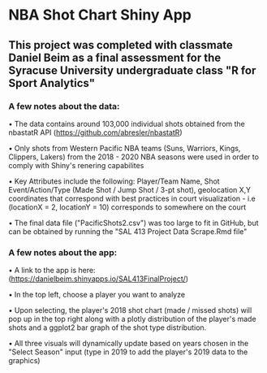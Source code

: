 # NBA Shot Chart Shiny App

## This project was completed with classmate Daniel Beim as a final assessment for the Syracuse University undergraduate class "R for Sport Analytics"

### A few notes about the data:

• The data contains around 103,000 individual shots obtained from the nbastatR API (https://github.com/abresler/nbastatR)

• Only shots from Western Pacific NBA teams (Suns, Warriors, Kings, Clippers, Lakers) from the 2018 - 2020 NBA seasons were used in order to comply with Shiny's renering capabilites

• Key Attributes include the following:  Player/Team Name, Shot Event/Action/Type (Made Shot / Jump Shot / 3-pt shot), geolocation X,Y coordinates that correspond with best practices in court visualization - i.e (locationX = 2, locationY = 10) corresponds to somewhere on the court

• The final data file ("PacificShots2.csv") was too large to fit in GitHub, but can be obtained by running the "SAL 413 Project Data Scrape.Rmd file" 

### A few notes about the app:

• A link to the app is here: (https://danielbeim.shinyapps.io/SAL413FinalProject/)

• In the top left, choose a player you want to analyze 

• Upon selecting, the player's 2018 shot chart (made / missed shots) will pop up in the top right along with a plotly distribution of the player's made
shots and a ggplot2 bar graph of the shot type distribution.

• All three visuals will dynamically update based on years chosen in the "Select Season" input (type in 2019 to add the player's 2019 data to the graphics)

